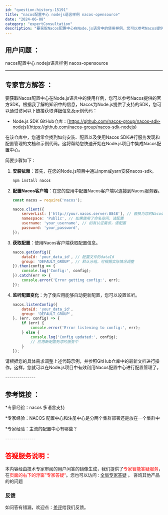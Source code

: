 ```yaml
---
id: "question-history-15191"
title: "nacos配置中心 nodejs语言样例 nacos-opensource"
date: "2024-06-08"
category: "expertConsultation"
description: "要获取Nacos配置中心在Node.js语言中的使用样例，您可以参考Nacos提供的官方SDK。根据我了解的知识中的信息，Nacos为Node.js提供了支持的SDK，您可以通过访问以下链接获取详细信息及示例代码：- Node.js SDK GitHub仓库：[https://github.com/"
---
```


## 用户问题 ： 
 nacos配置中心 nodejs语言样例 nacos-opensource 

---------------
## 专家官方解答 ：

要获取Nacos配置中心在Node.js语言中的使用样例，您可以参考Nacos提供的官方SDK。根据我了解的知识中的信息，Nacos为Node.js提供了支持的SDK，您可以通过访问以下链接获取详细信息及示例代码：

- Node.js SDK GitHub仓库：[https://github.com/nacos-group/nacos-sdk-nodejs](https://github.com/nacos-group/nacos-sdk-nodejs)

在该仓库中，您通常会找到如何安装、配置以及使用Nacos SDK进行服务发现和配置管理的文档和示例代码。这将帮助您快速开始在Node.js项目中集成Nacos配置中心。

简要步骤如下：
1. **安装依赖**：首先，在您的Node.js项目中通过npm或yarn安装nacos-sdk。
    ```bash
    npm install nacos
    ```

2. **配置Nacos客户端**：在您的应用中配置Nacos客户端以连接到Nacos服务器。
    ```javascript
    const nacos = require('nacos');

    nacos.client({
        serverList: ['http://your.nacos.server:8848'], // 替换为您的Nacos服务器地址
        namespace: 'Public', // 如果使用了命名空间，请配置
        username: 'your_username', // 如有认证需求，请配置
        password: 'your_password',
    });
    ```

3. **获取配置**：使用Nacos客户端获取配置信息。
    ```javascript
    nacos.getConfig({
        dataId: 'your_data_id', // 配置文件的dataId
        group: 'DEFAULT_GROUP', // 默认分组，可根据实际情况调整
    }).then(config => {
        console.log('Config:', config);
    }).catch(err => {
        console.error('Error getting config:', err);
    });
    ```

4. **监听配置变化**：为了使应用能够自动更新配置，您可以设置监听。
    ```javascript
    nacos.listenConfig({
        dataId: 'your_data_id',
        group: 'DEFAULT_GROUP',
    }, (err, config) => {
        if (err) {
            console.error('Error listening to config:', err);
        } else {
            console.log('Config updated:', config);
            // 应用新配置到您的服务中
        }
    });
    ```

请根据您的具体需求调整上述代码示例，并参照GitHub仓库中的最新文档进行操作。这样，您就可以在Node.js项目中有效利用Nacos配置中心进行配置管理了。


<font color="#949494">---------------</font> 


## 参考链接 ：

*专家经验：nacos 多语言支持 
 
 *专家经验：NACOS 配置中心和注册中心是分两个集群部署还是放在一个集群中 
 
 *专家经验：主流的配置中心有哪些？ 


 <font color="#949494">---------------</font> 
 


## <font color="#FF0000">答疑服务说明：</font> 

本内容经由技术专家审阅的用户问答的镜像生成，我们提供了<font color="#FF0000">专家智能答疑服务</font>，在<font color="#FF0000">页面的右下的浮窗”专家答疑“</font>。您也可以访问 : [全局专家答疑](https://opensource.alibaba.com/chatBot) 。 咨询其他产品的的问题

### 反馈
如问答有错漏，欢迎点：[差评](https://ai.nacos.io/user/feedbackByEnhancerGradePOJOID?enhancerGradePOJOId=15211)给我们反馈。
